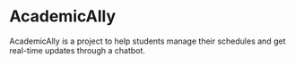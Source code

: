 # AcademicAlly

AcademicAlly is a project to help students manage their schedules and get real-time updates through a chatbot.
